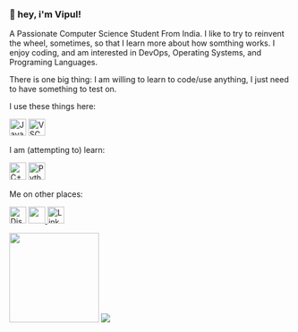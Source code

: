 <!--
**vipulchaturvedi/vipulchaturvedi** is a ✨ _special_ ✨ repository because its `README.md` (this file) appears on your GitHub profile. -->


### 👋 hey, i'm Vipul!
A Passionate Computer Science Student From India. I like to try to reinvent the wheel, sometimes, so that I learn more about how somthing works.
I enjoy coding, and am interested in DevOps, Operating Systems, and Programing Languages.

There is one big thing: I am willing to learn to code/use anything, I just need to have something to test on.


I use these things here:

<p align="left">
  <img alt="Javascript Icon" src="https://upload.wikimedia.org/wikipedia/commons/thumb/9/99/Unofficial_JavaScript_logo_2.svg/1200px-Unofficial_JavaScript_logo_2.svg.png" height="30px" width="30">
  <img alt="VSCode icon" src="https://upload.wikimedia.org/wikipedia/commons/thumb/9/9a/Visual_Studio_Code_1.35_icon.svg/1200px-Visual_Studio_Code_1.35_icon.svg.png" height="30px" width="30">
</p>

I am (attempting to) learn:

<p align="left">
  <img alt="C++ Icon" src="https://i.imgur.com/S9FVMBD.png" height="31px" width="30">
  <img alt="Python Icon" src="https://i.imgur.com/GZRmmx6.png" height="31px" width="30">
</p>

Me on other places:
<p align="left" margin="auto">
  <a href="https://discord.gg/kC775rCykn"><img alt="Discord" title="Discord" height="30" width="30"  src="https://raw.githubusercontent.com/peterthehan/peterthehan/master/assets/discord.svg"></a>
  <a href="https://keybase.io/vipulchaturvedi">
  <img src="https://keybase.io/images/icons/icon-keybase-logo-48@2x.png" height="30px" width="30">
    </a>
    <a href="https://linkedin.com/in/chaturvedivipul"><img alt="LinkedIn" title="LinkedIn" height="30"  width="30" src="https://raw.githubusercontent.com/peterthehan/peterthehan/master/assets/linkedin.svg"></a>
</p>

<p align="left">
  <img height="160em" src="https://github-readme-stats-eight-theta.vercel.app/api?username=vipulchaturvedi&show_icons=true&theme=algolia&include_all_commits=true&count_private=true"/>
</a>
<img src="https://komarev.com/ghpvc/?username=vipulchaturvedi&color=blueviolet&style=flat">
</p>
